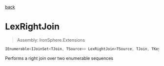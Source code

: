﻿

[back](/IronSphere.Extensions/types/LinqExtensions)

# LexRightJoin

> Assembly: IronSphere.Extensions

```csharp
IEnumerable<IJoinSet<TJoin, TSource>> LexRightJoin<TSource, TJoin, TKey>(this IEnumerable<TSource> source, IEnumerable<TJoin> inner, Func<TSource, TKey> outerKeySelector, Func<TJoin, TKey> innerKeySelector);
```

Performs a right join over two enumerable sequences

 